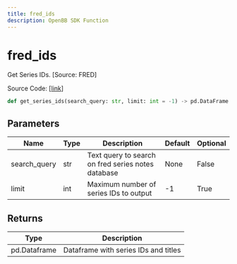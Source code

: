 ```yaml
---
title: fred_ids
description: OpenBB SDK Function
---
```


# fred_ids

Get Series IDs. [Source: FRED]

Source Code: [[link](https://github.com/OpenBB-finance/OpenBBTerminal/tree/main/openbb_terminal/economy/fred_model.py#L126)]

```python
def get_series_ids(search_query: str, limit: int = -1) -> pd.DataFrame
```
## Parameters

| Name | Type | Description | Default | Optional |
| ---- | ---- | ----------- | ------- | -------- |
| search_query | str | Text query to search on fred series notes database | None | False |
| limit | int | Maximum number of series IDs to output | -1 | True |

## Returns

| Type | Description |
| ---- | ----------- |
| pd.Dataframe | Dataframe with series IDs and titles |

